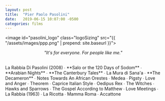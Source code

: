```yaml
---
layout: post
title:  "Pier Paolo Pasolini"
date:   2019-06-15 10:07:00 -0500
categories: films
---
```


<image id="pasolini_logo" class="logoSizing" src="{{ "/assets/images/ppp.png" | prepend: site.baseurl }}"></image>
<br>
<p style="text-align: center; font-style: italic">"It's for everyone. For people like me."</p>
<br>
La Rabbia Di Pasolini (2008) ∙
<span class="ppp_color">**Salo or the 120 Days of Sodom**</span> ∙
<span class="ppp_color">**Arabian Nights**</span> ∙
<span class="ppp_color">**The Canterbury Tales**</span> ∙
La Mura di Sana'a ∙
<span class="ppp_color">**The Decameron**</span> ∙
Notes Towards An African Orestes ∙
Medea ∙
Pigsty ∙
Love and Anger ∙
Theorem ∙
Caprice Italian Style ∙
Oedipus Rex ∙
The Witches ∙
Hawks and Sparrows ∙
The Gospel According to Matthew ∙
Love Meetings ∙
La Rabbia (1963) ∙
La Ricotta ∙
Mamma Roma ∙
Accattone